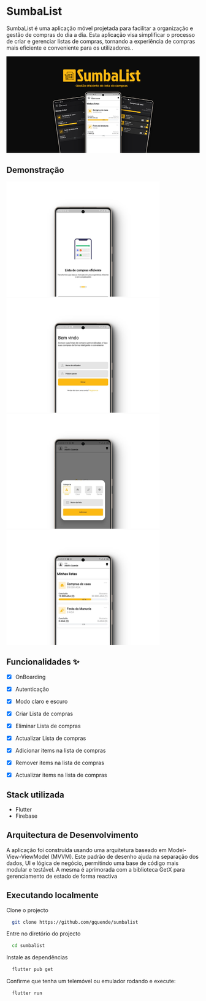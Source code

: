 


# SumbaList

SumbaList é uma aplicação móvel projetada para facilitar a organização e gestão de compras do dia a dia. Esta aplicação visa simplificar o processo de criar e gerenciar listas de compras, tornando a experiência de compras mais eficiente e conveniente para os utilizadores..

![GitHub Cards Preview](https://github.com/gquende/sumbalist/blob/develop/images/banner.png)



## Demonstração


<img src="https://github.com/gquende/sumbalist/blob/develop/images/1.png" height="300em" /> <img src="https://github.com/gquende/sumbalist/blob/develop/images/2.png" height="300em" /> <img src="https://github.com/gquende/sumbalist/blob/develop/images/3.png" height="300em" /> <img src="https://github.com/gquende/sumbalist/blob/develop/images/4.png" height="300em" />


## Funcionalidades ✨

* [x] OnBoarding
* [x] Autenticação
* [x] Modo claro e escuro
* [x] Criar Lista de compras
* [x] Eliminar Lista de compras
* [x] Actualizar Lista de compras
* [x] Adicionar items na lista de compras
* [x] Remover items na lista de compras
* [x] Actualizar items na lista de compras


## Stack utilizada

* Flutter
* Firebase

## Arquitectura de Desenvolvimento

A aplicação foi construída usando uma arquitetura baseado em Model-View-ViewModel (MVVM).
Este padrão de desenho ajuda na separação dos dados,
UI e lógica de negócio, permitindo uma base de código mais modular e
testável. A mesma é aprimorada com a biblioteca GetX para gerenciamento de estado de forma reactiva

## Executando localmente

Clone o projecto

```bash
  git clone https://github.com/gquende/sumbalist
```

Entre no diretório do projecto

```bash
  cd sumbalist
```

Instale as dependências

```bash
  flutter pub get
```

Confirme que tenha um telemóvel ou emulador rodando e execute:

```bash
  flutter run
```


